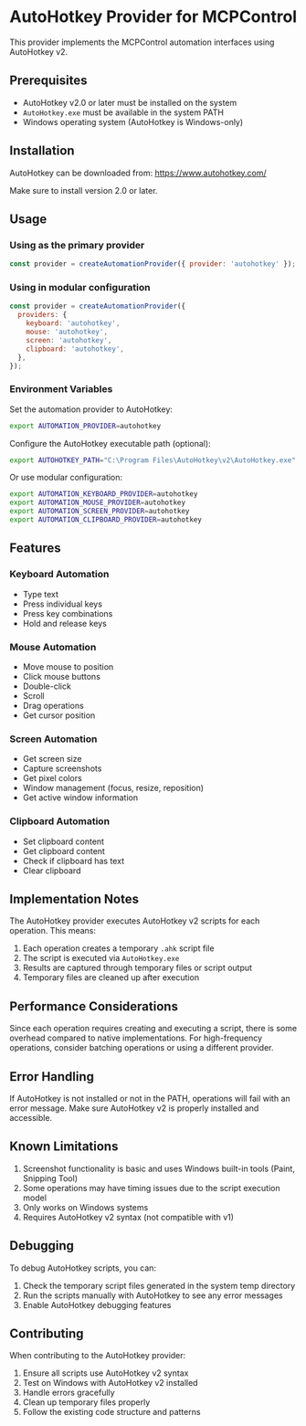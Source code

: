 # AutoHotkey Provider for MCPControl

This provider implements the MCPControl automation interfaces using AutoHotkey v2.

## Prerequisites

- AutoHotkey v2.0 or later must be installed on the system
- `AutoHotkey.exe` must be available in the system PATH
- Windows operating system (AutoHotkey is Windows-only)

## Installation

AutoHotkey can be downloaded from: https://www.autohotkey.com/

Make sure to install version 2.0 or later.

## Usage

### Using as the primary provider

```javascript
const provider = createAutomationProvider({ provider: 'autohotkey' });
```

### Using in modular configuration

```javascript
const provider = createAutomationProvider({
  providers: {
    keyboard: 'autohotkey',
    mouse: 'autohotkey',
    screen: 'autohotkey',
    clipboard: 'autohotkey',
  },
});
```

### Environment Variables

Set the automation provider to AutoHotkey:

```bash
export AUTOMATION_PROVIDER=autohotkey
```

Configure the AutoHotkey executable path (optional):

```bash
export AUTOHOTKEY_PATH="C:\Program Files\AutoHotkey\v2\AutoHotkey.exe"
```

Or use modular configuration:

```bash
export AUTOMATION_KEYBOARD_PROVIDER=autohotkey
export AUTOMATION_MOUSE_PROVIDER=autohotkey
export AUTOMATION_SCREEN_PROVIDER=autohotkey
export AUTOMATION_CLIPBOARD_PROVIDER=autohotkey
```

## Features

### Keyboard Automation
- Type text
- Press individual keys
- Press key combinations
- Hold and release keys

### Mouse Automation
- Move mouse to position
- Click mouse buttons
- Double-click
- Scroll
- Drag operations
- Get cursor position

### Screen Automation
- Get screen size
- Capture screenshots
- Get pixel colors
- Window management (focus, resize, reposition)
- Get active window information

### Clipboard Automation
- Set clipboard content
- Get clipboard content
- Check if clipboard has text
- Clear clipboard

## Implementation Notes

The AutoHotkey provider executes AutoHotkey v2 scripts for each operation. This means:

1. Each operation creates a temporary `.ahk` script file
2. The script is executed via `AutoHotkey.exe`
3. Results are captured through temporary files or script output
4. Temporary files are cleaned up after execution

## Performance Considerations

Since each operation requires creating and executing a script, there is some overhead compared to native implementations. For high-frequency operations, consider batching operations or using a different provider.

## Error Handling

If AutoHotkey is not installed or not in the PATH, operations will fail with an error message. Make sure AutoHotkey v2 is properly installed and accessible.

## Known Limitations

1. Screenshot functionality is basic and uses Windows built-in tools (Paint, Snipping Tool)
2. Some operations may have timing issues due to the script execution model
3. Only works on Windows systems
4. Requires AutoHotkey v2 syntax (not compatible with v1)

## Debugging

To debug AutoHotkey scripts, you can:

1. Check the temporary script files generated in the system temp directory
2. Run the scripts manually with AutoHotkey to see any error messages
3. Enable AutoHotkey debugging features

## Contributing

When contributing to the AutoHotkey provider:

1. Ensure all scripts use AutoHotkey v2 syntax
2. Test on Windows with AutoHotkey v2 installed
3. Handle errors gracefully
4. Clean up temporary files properly
5. Follow the existing code structure and patterns